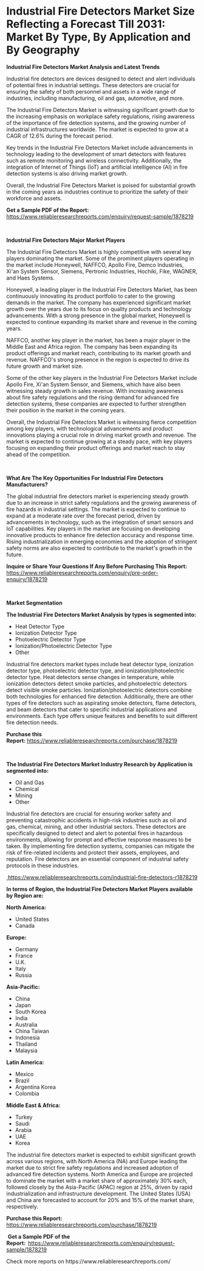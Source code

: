 <p><h1>Industrial Fire Detectors Market Size Reflecting a Forecast Till 2031: Market By Type, By Application and By Geography</h1></p><p><strong>Industrial Fire Detectors Market Analysis and Latest Trends</strong></p>
<p><p>Industrial fire detectors are devices designed to detect and alert individuals of potential fires in industrial settings. These detectors are crucial for ensuring the safety of both personnel and assets in a wide range of industries, including manufacturing, oil and gas, automotive, and more.</p><p>The Industrial Fire Detectors Market is witnessing significant growth due to the increasing emphasis on workplace safety regulations, rising awareness of the importance of fire detection systems, and the growing number of industrial infrastructures worldwide. The market is expected to grow at a CAGR of 12.6% during the forecast period.</p><p>Key trends in the Industrial Fire Detectors Market include advancements in technology leading to the development of smart detectors with features such as remote monitoring and wireless connectivity. Additionally, the integration of Internet of Things (IoT) and artificial intelligence (AI) in fire detection systems is also driving market growth.</p><p>Overall, the Industrial Fire Detectors Market is poised for substantial growth in the coming years as industries continue to prioritize the safety of their workforce and assets.</p></p>
<p><strong>Get a Sample PDF of the Report:&nbsp;</strong> <a href="https://www.reliableresearchreports.com/enquiry/request-sample/1878219">https://www.reliableresearchreports.com/enquiry/request-sample/1878219</a></p>
<p>&nbsp;</p>
<p><strong>Industrial Fire Detectors Major Market Players</strong></p>
<p><p>The Industrial Fire Detectors Market is highly competitive with several key players dominating the market. Some of the prominent players operating in the market include Honeywell, NAFFCO, Apollo Fire, Demco Industries, Xi'an System Sensor, Siemens, Pertronic Industries, Hochiki, Fike, WAGNER, and Haes Systems.</p><p>Honeywell, a leading player in the Industrial Fire Detectors Market, has been continuously innovating its product portfolio to cater to the growing demands in the market. The company has experienced significant market growth over the years due to its focus on quality products and technology advancements. With a strong presence in the global market, Honeywell is expected to continue expanding its market share and revenue in the coming years.</p><p>NAFFCO, another key player in the market, has been a major player in the Middle East and Africa region. The company has been expanding its product offerings and market reach, contributing to its market growth and revenue. NAFFCO's strong presence in the region is expected to drive its future growth and market size.</p><p>Some of the other key players in the Industrial Fire Detectors Market include Apollo Fire, Xi'an System Sensor, and Siemens, which have also been witnessing steady growth in sales revenue. With increasing awareness about fire safety regulations and the rising demand for advanced fire detection systems, these companies are expected to further strengthen their position in the market in the coming years.</p><p>Overall, the Industrial Fire Detectors Market is witnessing fierce competition among key players, with technological advancements and product innovations playing a crucial role in driving market growth and revenue. The market is expected to continue growing at a steady pace, with key players focusing on expanding their product offerings and market reach to stay ahead of the competition.</p></p>
<p>&nbsp;</p>
<p><strong>What Are The Key Opportunities For Industrial Fire Detectors Manufacturers?</strong></p>
<p><p>The global industrial fire detectors market is experiencing steady growth due to an increase in strict safety regulations and the growing awareness of fire hazards in industrial settings. The market is expected to continue to expand at a moderate rate over the forecast period, driven by advancements in technology, such as the integration of smart sensors and IoT capabilities. Key players in the market are focusing on developing innovative products to enhance fire detection accuracy and response time. Rising industrialization in emerging economies and the adoption of stringent safety norms are also expected to contribute to the market's growth in the future.</p></p>
<p><strong>Inquire or Share Your Questions If Any Before Purchasing This Report:</strong> <a href="https://www.reliableresearchreports.com/enquiry/pre-order-enquiry/1878219">https://www.reliableresearchreports.com/enquiry/pre-order-enquiry/1878219</a></p>
<p>&nbsp;</p>
<p><strong>Market Segmentation</strong></p>
<p><strong>The Industrial Fire Detectors Market Analysis by types is segmented into:</strong></p>
<p><ul><li>Heat Detector Type</li><li>Ionization Detector Type</li><li>Photoelectric Detector Type</li><li>Ionization/Photoelectric Detector Type</li><li>Other</li></ul></p>
<p><p>Industrial fire detectors market types include heat detector type, ionization detector type, photoelectric detector type, and ionization/photoelectric detector type. Heat detectors sense changes in temperature, while ionization detectors detect smoke particles, and photoelectric detectors detect visible smoke particles. Ionization/photoelectric detectors combine both technologies for enhanced fire detection. Additionally, there are other types of fire detectors such as aspirating smoke detectors, flame detectors, and beam detectors that cater to specific industrial applications and environments. Each type offers unique features and benefits to suit different fire detection needs.</p></p>
<p><strong>Purchase this Report:&nbsp;</strong><a href="https://www.reliableresearchreports.com/purchase/1878219">https://www.reliableresearchreports.com/purchase/1878219</a></p>
<p>&nbsp;</p>
<p><strong>The Industrial Fire Detectors Market Industry Research by Application is segmented into:</strong></p>
<p><ul><li>Oil and Gas</li><li>Chemical</li><li>Mining</li><li>Other</li></ul></p>
<p><p>Industrial fire detectors are crucial for ensuring worker safety and preventing catastrophic accidents in high-risk industries such as oil and gas, chemical, mining, and other industrial sectors. These detectors are specifically designed to detect and alert to potential fires in hazardous environments, allowing for prompt and effective response measures to be taken. By implementing fire detection systems, companies can mitigate the risk of fire-related incidents and protect their assets, employees, and reputation. Fire detectors are an essential component of industrial safety protocols in these industries.</p></p>
<p><a href="https://www.reliableresearchreports.com/industrial-fire-detectors-r1878219">&nbsp;https://www.reliableresearchreports.com/industrial-fire-detectors-r1878219</a></p>
<p><strong>In terms of Region, the Industrial Fire Detectors Market Players available by Region are:</strong></p>
<p>
    <p> <strong> North America: </strong>
        <ul>
            <li>United States</li>
            <li>Canada</li>
        </ul>
        </p> 
    <p> <strong> Europe: </strong>
        <ul>
            <li>Germany</li>
            <li>France</li>
            <li>U.K.</li>
            <li>Italy</li>
            <li>Russia</li>
        </ul>
        </p> 
    <p> <strong> Asia-Pacific: </strong>
        <ul>
            <li>China</li>
            <li>Japan</li>
            <li>South Korea</li>
            <li>India</li>
            <li>Australia</li>
            <li>China Taiwan</li>
            <li>Indonesia</li>
            <li>Thailand</li>
            <li>Malaysia</li>
        </ul>
        </p> 
    <p> <strong> Latin America: </strong>
        <ul>
            <li>Mexico</li>
            <li>Brazil</li>
            <li>Argentina Korea</li>
            <li>Colombia</li>
        </ul>
        </p> 
    <p> <strong> Middle East & Africa: </strong>
        <ul>
            <li>Turkey</li>
            <li>Saudi</li>
            <li>Arabia</li>
            <li>UAE</li>
            <li>Korea</li>
        </ul>
    </p>
    </p>
<p><p>The industrial fire detectors market is expected to exhibit significant growth across various regions, with North America (NA) and Europe leading the market due to strict fire safety regulations and increased adoption of advanced fire detection systems. North America and Europe are projected to dominate the market with a market share of approximately 30% each, followed closely by the Asia-Pacific (APAC) region at 25%, driven by rapid industrialization and infrastructure development. The United States (USA) and China are forecasted to account for 20% and 15% of the market share, respectively.</p></p>
<p><strong>Purchase this Report: </strong><a href="https://www.reliableresearchreports.com/purchase/1878219">https://www.reliableresearchreports.com/purchase/1878219</a></p>
<p>&nbsp;<strong>Get a Sample PDF of the Report:&nbsp;&nbsp;</strong><a href="https://www.reliableresearchreports.com/enquiry/request-sample/1878219">https://www.reliableresearchreports.com/enquiry/request-sample/1878219</a></p>
<p><strong></strong></p>
<p>Check more reports on https://www.reliableresearchreports.com/</p>
